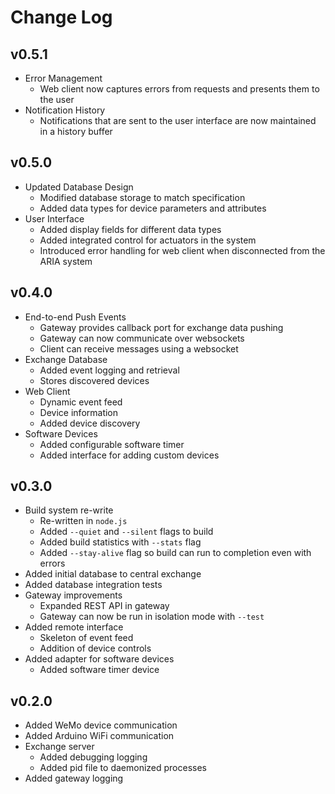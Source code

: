 Change Log
==========

## v0.5.1

- Error Management
    - Web client now captures errors from requests and presents them to the user
- Notification History
    - Notifications that are sent to the user interface are now maintained in a history buffer

## v0.5.0

- Updated Database Design
    - Modified database storage to match specification
    - Added data types for device parameters and attributes
- User Interface
    - Added display fields for different data types
    - Added integrated control for actuators in the system
    - Introduced error handling for web client when disconnected from the ARIA system

## v0.4.0

- End-to-end Push Events
    - Gateway provides callback port for exchange data pushing
    - Gateway can now communicate over websockets
    - Client can receive messages using a websocket
- Exchange Database
    - Added event logging and retrieval
    - Stores discovered devices
- Web Client
   - Dynamic event feed
   - Device information
   - Added device discovery
- Software Devices
    - Added configurable software timer
    - Added interface for adding custom devices

## v0.3.0

- Build system re-write
    - Re-written in `node.js`
    - Added `--quiet` and `--silent` flags to build
    - Added build statistics with `--stats` flag
    - Added `--stay-alive` flag so build can run to completion even with errors
- Added initial database to central exchange
- Added database integration tests
- Gateway improvements
    - Expanded REST API in gateway
    - Gateway can now be run in isolation mode with `--test`
- Added remote interface
    - Skeleton of event feed
    - Addition of device controls
- Added adapter for software devices
    - Added software timer device

## v0.2.0

- Added WeMo device communication
- Added Arduino WiFi communication
- Exchange server
    - Added debugging logging
    - Added pid file to daemonized processes
- Added gateway logging
